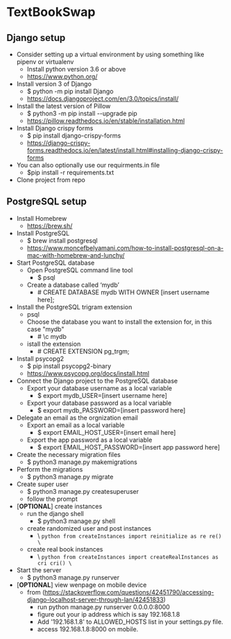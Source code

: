 # TextBookSwap

## Django setup

- Consider setting up a virtual environment by using something like pipenv or virtualenv
  - Install python version 3.6 or above
  - https://www.python.org/
- Install version 3 of Django
  - \$ python -m pip install Django
  - https://docs.djangoproject.com/en/3.0/topics/install/
- Install the latest version of Pillow
  - \$ python3 -m pip install --upgrade pip
  - https://pillow.readthedocs.io/en/stable/installation.html
- Install Django crispy forms
  - \$ pip install django-crispy-forms
  - https://django-crispy-forms.readthedocs.io/en/latest/install.html#installing-django-crispy-forms
- You can also optionally use our requirments.in file
  - \$pip install -r requirements.txt
- Clone project from repo

## PostgreSQL setup

- Install Homebrew
  - https://brew.sh/
- Install PostgreSQL
  - \$ brew install postgresql
  - https://www.moncefbelyamani.com/how-to-install-postgresql-on-a-mac-with-homebrew-and-lunchy/
- Start PostgreSQL database
  - Open PostgreSQL command line tool
    - \$ psql
  - Create a database called ‘mydb’
    - \# CREATE DATABASE mydb WITH OWNER [insert username here];
- Install the PostgreSQL trigram extension
  - psql
  - Choose the database you want to install the extension for, in this case "mydb"
    - \# \c mydb
  - istall the extension
    - \# CREATE EXTENSION pg_trgm;
- Install psycopg2
  - \$ pip install psycopg2-binary
  - https://www.psycopg.org/docs/install.html
- Connect the Django project to the PostgreSQL database
  - Export your database username as a local variable
    - \$ export mydb_USER=[insert username here]
  - Export your database password as a local variable
    - \$ export mydb_PASSWORD=[insert password here]
- Delegate an email as the orgnization email
  - Export an email as a local variable
    - \$ export EMAIL_HOST_USER=[insert email here]
  - Export the app password as a local variable
    - \$ export EMAIL_HOST_PASSWORD=[insert app password here]
- Create the necessary migration files
  - \$ python3 manage.py makemigrations
- Perform the migrations
  - \$ python3 manage.py migrate
- Create super user
  - \$ python3 manage.py createsuperuser
  - follow the prompt
- [__OPTIONAL__] create instances
  - run the django shell
    - \$ python3 manage.py shell
  - create randomized user and post instances
    - \ `python from createInstances import reinitialize as re re() \`
  - create real book instances
    - \ `python from createInstances import createRealInstances as cri cri() \`
- Start the server
  - \$ python3 manage.py runserver
- [__OPTIONAL__] view wenpage on mobile device
  - from (https://stackoverflow.com/questions/42451790/accessing-django-localhost-server-through-lan/42451833)
    - run python manage.py runserver 0.0.0.0:8000
    - figure out your ip address which is say 192.168.1.8
    - Add '192.168.1.8' to ALLOWED_HOSTS list in your settings.py file.
    - access 192.168.1.8:8000 on mobile.
